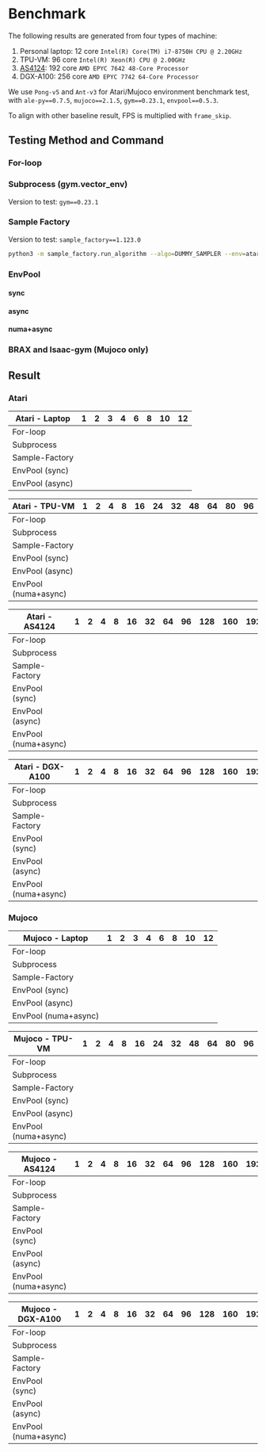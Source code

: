 # Benchmark

The following results are generated from four types of machine:

1. Personal laptop: 12 core ``Intel(R) Core(TM) i7-8750H CPU @ 2.20GHz``
2. TPU-VM: 96 core ``Intel(R) Xeon(R) CPU @ 2.00GHz``
3. [AS4124](https://www.supermicro.org.cn/en/Aplus/system/4U/4124/AS-4124GS-TNR.cfm): 192 core ``AMD EPYC 7642 48-Core Processor``
4. DGX-A100: 256 core ``AMD EPYC 7742 64-Core Processor``

We use `Pong-v5` and `Ant-v3` for Atari/Mujoco environment benchmark test, with `ale-py==0.7.5`, `mujoco==2.1.5`, `gym==0.23.1`, `envpool==0.5.3`.

To align with other baseline result, FPS is multiplied with `frame_skip`.

## Testing Method and Command

### For-loop



### Subprocess (gym.vector_env)

Version to test: `gym==0.23.1`

### Sample Factory

Version to test: `sample_factory==1.123.0`

```bash
python3 -m sample_factory.run_algorithm --algo=DUMMY_SAMPLER --env=atari_pong --env_frameskip=4 --num_workers=384 --num_envs_per_worker=1 --sample_env_frames=64000000 --experiment=test
```

### EnvPool

#### sync



#### async



#### numa+async



### BRAX and Isaac-gym (Mujoco only)





## Result

### Atari

<!-- Atari - Laptop -->

| Atari - Laptop  | 1    | 2    | 3    | 4    | 6    | 8    | 10   | 12   |
| --------------- | ---- | ---- | ---- | ---- | ---- | ---- | ---- | ---- |
| For-loop        |      |      |      |      |      |      |      |      |
| Subprocess      |      |      |      |      |      |      |      |      |
| Sample-Factory  |      |      |      |      |      |      |      |      |
| EnvPool (sync)  |      |      |      |      |      |      |      |      |
| EnvPool (async) |      |      |      |      |      |      |      |      |

<!-- Atari - Laptop -->

<!-- Atari - TPU-VM -->

| Atari - TPU-VM       | 1    | 2    | 4    | 8    | 16   | 24   | 32   | 48   | 64   | 80   | 96   |
| -------------------- | ---- | ---- | ---- | ---- | ---- | ---- | ---- | ---- | ---- | ---- | ---- |
| For-loop             |      |      |      |      |      |      |      |      |      |      |      |
| Subprocess           |      |      |      |      |      |      |      |      |      |      |      |
| Sample-Factory       |      |      |      |      |      |      |      |      |      |      |      |
| EnvPool (sync)       |      |      |      |      |      |      |      |      |      |      |      |
| EnvPool (async)      |      |      |      |      |      |      |      |      |      |      |      |
| EnvPool (numa+async) |      |      |      |      |      |      |      |      |      |      |      |

<!-- Atari - TPU-VM -->

<!-- Atari - AS4124 -->

| Atari - AS4124       | 1    | 2    | 4    | 8    | 16   | 32   | 64   | 96   | 128  | 160  | 192  |
| -------------------- | ---- | ---- | ---- | ---- | ---- | ---- | ---- | ---- | ---- | ---- | ---- |
| For-loop             |      |      |      |      |      |      |      |      |      |      |      |
| Subprocess           |      |      |      |      |      |      |      |      |      |      |      |
| Sample-Factory       |      |      |      |      |      |      |      |      |      |      |      |
| EnvPool (sync)       |      |      |      |      |      |      |      |      |      |      |      |
| EnvPool (async)      |      |      |      |      |      |      |      |      |      |      |      |
| EnvPool (numa+async) |      |      |      |      |      |      |      |      |      |      |      |

<!-- Atari - AS4124 -->

<!-- Atari - DGX-A100 -->

| Atari - DGX-A100     | 1    | 2    | 4    | 8    | 16   | 32   | 64   | 96   | 128  | 160  | 192  | 224  | 256  |
| -------------------- | ---- | ---- | ---- | ---- | ---- | ---- | ---- | ---- | ---- | ---- | ---- | ---- | ---- |
| For-loop             |      |      |      |      |      |      |      |      |      |      |      |      |      |
| Subprocess           |      |      |      |      |      |      |      |      |      |      |      |      |      |
| Sample-Factory       |      |      |      |      |      |      |      |      |      |      |      |      |      |
| EnvPool (sync)       |      |      |      |      |      |      |      |      |      |      |      |      |      |
| EnvPool (async)      |      |      |      |      |      |      |      |      |      |      |      |      |      |
| EnvPool (numa+async) |      |      |      |      |      |      |      |      |      |      |      |      |      |

<!-- Atari - DGX-A100 -->

### Mujoco

<!-- Mujoco - Laptop -->

| Mujoco - Laptop      | 1    | 2    | 3    | 4    | 6    | 8    | 10   | 12   |
| -------------------- | ---- | ---- | ---- | ---- | ---- | ---- | ---- | ---- |
| For-loop             |      |      |      |      |      |      |      |      |
| Subprocess           |      |      |      |      |      |      |      |      |
| Sample-Factory       |      |      |      |      |      |      |      |      |
| EnvPool (sync)       |      |      |      |      |      |      |      |      |
| EnvPool (async)      |      |      |      |      |      |      |      |      |
| EnvPool (numa+async) |      |      |      |      |      |      |      |      |

<!-- Mujoco - Laptop -->

<!-- Mujoco - TPU-VM -->

| Mujoco - TPU-VM      | 1    | 2    | 4    | 8    | 16   | 24   | 32   | 48   | 64   | 80   | 96   |
| -------------------- | ---- | ---- | ---- | ---- | ---- | ---- | ---- | ---- | ---- | ---- | ---- |
| For-loop             |      |      |      |      |      |      |      |      |      |      |      |
| Subprocess           |      |      |      |      |      |      |      |      |      |      |      |
| Sample-Factory       |      |      |      |      |      |      |      |      |      |      |      |
| EnvPool (sync)       |      |      |      |      |      |      |      |      |      |      |      |
| EnvPool (async)      |      |      |      |      |      |      |      |      |      |      |      |
| EnvPool (numa+async) |      |      |      |      |      |      |      |      |      |      |      |

<!-- Mujoco - TPU-VM -->

<!-- Mujoco - AS4124 -->

| Mujoco - AS4124      | 1    | 2    | 4    | 8    | 16   | 32   | 64   | 96   | 128  | 160  | 192  |
| -------------------- | ---- | ---- | ---- | ---- | ---- | ---- | ---- | ---- | ---- | ---- | ---- |
| For-loop             |      |      |      |      |      |      |      |      |      |      |      |
| Subprocess           |      |      |      |      |      |      |      |      |      |      |      |
| Sample-Factory       |      |      |      |      |      |      |      |      |      |      |      |
| EnvPool (sync)       |      |      |      |      |      |      |      |      |      |      |      |
| EnvPool (async)      |      |      |      |      |      |      |      |      |      |      |      |
| EnvPool (numa+async) |      |      |      |      |      |      |      |      |      |      |      |

<!-- Mujoco - AS4124 -->

<!-- Mujoco - DGX-A100 -->

| Mujoco - DGX-A100    | 1    | 2    | 4    | 8    | 16   | 32   | 64   | 96   | 128  | 160  | 192  | 224  | 256  |
| -------------------- | ---- | ---- | ---- | ---- | ---- | ---- | ---- | ---- | ---- | ---- | ---- | ---- | ---- |
| For-loop             |      |      |      |      |      |      |      |      |      |      |      |      |      |
| Subprocess           |      |      |      |      |      |      |      |      |      |      |      |      |      |
| Sample-Factory       |      |      |      |      |      |      |      |      |      |      |      |      |      |
| EnvPool (sync)       |      |      |      |      |      |      |      |      |      |      |      |      |      |
| EnvPool (async)      |      |      |      |      |      |      |      |      |      |      |      |      |      |
| EnvPool (numa+async) |      |      |      |      |      |      |      |      |      |      |      |      |      |

<!-- Mujoco - DGX-A100 -->
